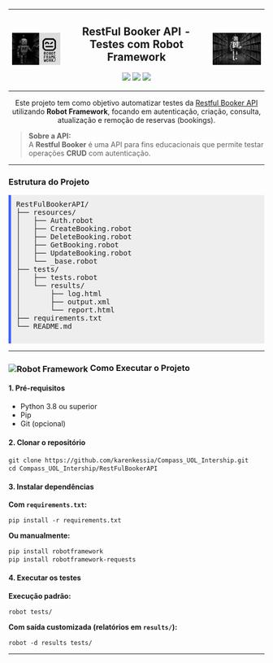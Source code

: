 <table>
  <tr>
    <!-- Imagem à esquerda -->
    <td>
      <img src="../Img/robot_framework_frame.webp" alt="Imagem Esquerda" width="250"/>
    </td>
    <!-- Texto central -->
    <td align="center">
      <h2>RestFul Booker API - Testes com Robot Framework</h2>
      <p>
        <img src="https://img.shields.io/badge/status-em%20desenvolvimento-black" />
        <img src="https://img.shields.io/badge/testes-automatizados-black" />
        <img src="https://img.shields.io/badge/robot-framework-black" />
      </p>
    </td>
    <!-- Imagem à direita -->
    <td>
      <img src="../Img/robot2.webp" alt="Imagem Direita" width="250"/>
    </td>
  </tr>
</table>

<div align="center">
  <p>
    Este projeto tem como objetivo automatizar testes da 
    <a href="https://restful-booker.herokuapp.com/apidoc/index.html" target="_blank">
      Restful Booker API
    </a> 
    utilizando <strong>Robot Framework</strong>, focando em autenticação, criação, consulta, atualização e remoção de reservas (bookings).
  </p>
</div>


<blockquote>
  <strong> Sobre a API:</strong><br>
  A <strong>Restful Booker</strong> é uma API para fins educacionais que permite testar operações <strong>CRUD</strong> com autenticação.<br>


</blockquote>

---

<h3> Estrutura do Projeto</h3>

 <pre style="background: #eee; padding: 10px; border-left: 5px solid #3e64ff;">
RestFulBookerAPI/
├── resources/
│   ├── Auth.robot           
│   ├── CreateBooking.robot 
│   ├── DeleteBooking.robot  
│   ├── GetBooking.robot     
│   ├── UpdateBooking.robot  
│   └── _base.robot          
├── tests/
│   ├── tests.robot 
│   └── results/
│       ├── log.html
│       ├── output.xml
│       └── report.html
├── requirements.txt      
└── README.md
  </pre>


---

<h3>
  <img src="https://cdn.simpleicons.org/robotframework/white" alt="Robot Framework" width="24" style="vertical-align: middle;"/>
     Como Executar o Projeto</h3>


<h4>1. Pré-requisitos</h4>
<ul>
  <li>Python 3.8 ou superior</li>
  <li>Pip</li>
  <li>Git (opcional)</li>
</ul>

<h4>2. Clonar o repositório</h4>
<pre><code>git clone https://github.com/karenkessia/Compass_UOL_Intership.git
cd Compass_UOL_Intership/RestFulBookerAPI
</code></pre>

<h4>3. Instalar dependências</h4>
<p><strong>Com <code>requirements.txt</code>:</strong></p>
<pre><code>pip install -r requirements.txt
</code></pre>

<p><strong>Ou manualmente:</strong></p>
<pre><code>pip install robotframework
pip install robotframework-requests
</code></pre>

<h4>4. Executar os testes</h4>
<p><strong>Execução padrão:</strong></p>
<pre><code>robot tests/
</code></pre>

<p><strong>Com saída customizada (relatórios em <code>results/</code>):</strong></p>
<pre><code>robot -d results tests/
</code></pre>

---



